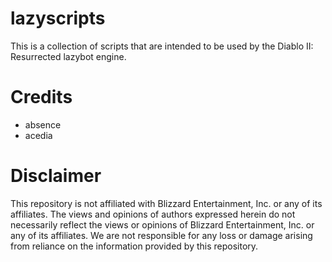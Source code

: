 # lazyscripts

This is a collection of scripts that are intended to be used by the Diablo II: Resurrected lazybot engine.

# Credits

- absence
- acedia

# Disclaimer

This repository is not affiliated with Blizzard Entertainment, Inc. or any of its affiliates. The views and opinions of authors expressed herein do not necessarily reflect the views or opinions of Blizzard Entertainment, Inc. or any of its affiliates. We are not responsible for any loss or damage arising from reliance on the information provided by this repository.

